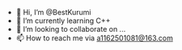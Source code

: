 - 👋 Hi, I’m @BestKurumi
- 🌱 I’m currently learning C++
- 💞️ I’m looking to collaborate on ...
- 📫 How to reach me via a1162501081@163.com

<!---
BestKurumi/BestKurumi is a ✨ special ✨ repository because its `README.md` (this file) appears on your GitHub profile.
You can click the Preview link to take a look at your changes.
--->
